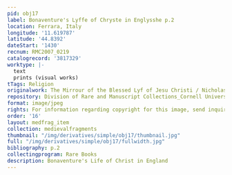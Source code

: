 ```yaml
---
pid: obj17
label: Bonaventure's Lyffe of Chryste in Englysshe p.2
location: Ferrara, Italy
longitude: '11.619787'
latitude: '44.8392'
dateStart: '1430'
recnum: RMC2007_0219
catalogrecord: '3817329'
worktype: |-
  text
  prints (visual works)
tTags: Religion
originalwork: The Mirrour of the Blessed Lyf of Jesu Christi / Nicholas Love
repository: Division of Rare and Manuscript Collections_Cornell University Library
format: image/jpeg
rights: For information regarding copyright for this image, send inquiries to rarerepro@cornell.edu
order: '16'
layout: medfrag_item
collection: medievalfragments
thumbnail: "/img/derivatives/simple/obj17/thumbnail.jpg"
full: "/img/derivatives/simple/obj17/fullwidth.jpg"
bibliography: p.2
collectingprogram: Rare Books
description: Bonaventure's Life of Christ in England
---
```

